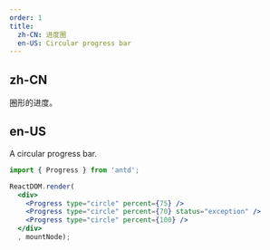 ```yaml
---
order: 1
title:
  zh-CN: 进度圈
  en-US: Circular progress bar
---
```


## zh-CN

圈形的进度。

## en-US

A circular progress bar.

````jsx
import { Progress } from 'antd';

ReactDOM.render(
  <div>
    <Progress type="circle" percent={75} />
    <Progress type="circle" percent={70} status="exception" />
    <Progress type="circle" percent={100} />
  </div>
  , mountNode);
````

<style>
.rubix-progress-circle-wrap,
.rubix-progress-line-wrap {
  margin-right: 8px;
  margin-bottom: 5px;
}
</style>

